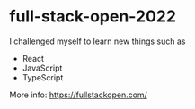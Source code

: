 # full-stack-open-2022

I challenged myself to learn new things such as

  * React
  * JavaScript
  * TypeScript

More info: https://fullstackopen.com/
